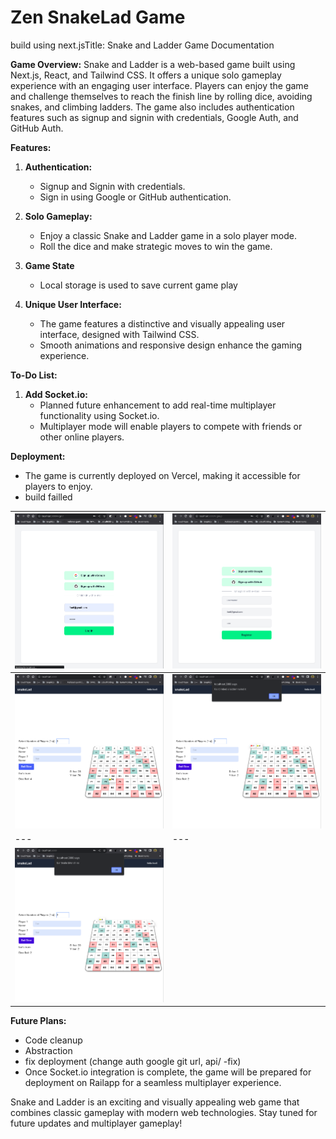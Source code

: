 # Zen SnakeLad Game

build using next.jsTitle: Snake and Ladder Game Documentation

**Game Overview:**
Snake and Ladder is a web-based game built using Next.js, React, and Tailwind CSS. It offers a unique solo gameplay experience with an engaging user interface. Players can enjoy the game and challenge themselves to reach the finish line by rolling dice, avoiding snakes, and climbing ladders. The game also includes authentication features such as signup and signin with credentials, Google Auth, and GitHub Auth.

**Features:**

1. **Authentication:**
   - Signup and Signin with credentials.
   - Sign in using Google or GitHub authentication.

2. **Solo Gameplay:**
   - Enjoy a classic Snake and Ladder game in a solo player mode.
   - Roll the dice and make strategic moves to win the game.
3. **Game State**
   - Local storage is used to save current game play

4. **Unique User Interface:**
   - The game features a distinctive and visually appealing user interface, designed with Tailwind CSS.
   - Smooth animations and responsive design enhance the gaming experience.

**To-Do List:**

1. **Add Socket.io:**
   - Planned future enhancement to add real-time multiplayer functionality using Socket.io.
   - Multiplayer mode will enable players to compete with friends or other online players.

**Deployment:**
- The game is currently deployed on Vercel, making it accessible for players to enjoy.
- build failled

|![alt text](./screenshot/1.png)|![alt text](./screenshot/2.png)|
|---|---|
|![alt text](./screenshot/3.png)|![alt text](./screenshot/4.png)|
|---|---|
|![alt text](./screenshot/5.png)||

**Future Plans:**
- Code cleanup
- Abstraction
- fix deployment (change auth google git url, api/ -fix)
- Once Socket.io integration is complete, the game will be prepared for deployment on Railapp for a seamless multiplayer experience.

Snake and Ladder is an exciting and visually appealing web game that combines classic gameplay with modern web technologies. Stay tuned for future updates and multiplayer gameplay!